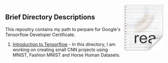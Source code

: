 <img src="icon.png" align="right" />

## Brief Directory Descriptions

This repositry contains my path to perpare for Google's Tensorflow Developer Certificate.

1. [Introduction to Tensorflow](https://github.com/asad-mahmood/Tensorflow-Learning-and-Projects/tree/main/Introduction%20to%20Tensor%20Flow) - In this directory, I am working on creating small CNN projects using MNIST, Fashion MNIST and Horse Human Datasets. 
